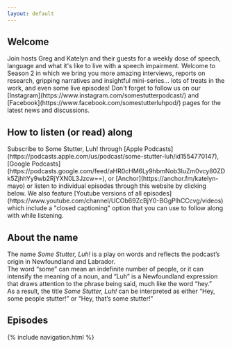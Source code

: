 ```yaml
---
layout: default
---
```

<h2>Welcome</h2>
Join hosts Greg and Katelyn and their guests for a weekly dose of speech, language and what it's like to live with a speech impairment. Welcome to Season 2 in which we bring you more amazing interviews, reports on research, gripping narratives and insightful mini-series... lots of treats in the work, and even some live episodes! Don't forget to follow us on our [Instagram](https://www.instagram.com/somestutterpodcast/) and [Facebook](https://www.facebook.com/somestutterluhpod/) pages for the latest news and discussions.
<h2>How to listen (or read) along</h2>
Subscribe to Some Stutter, Luh! through [Apple Podcasts](https://podcasts.apple.com/us/podcast/some-stutter-luh/id1554770147), [Google Podcasts](https://podcasts.google.com/feed/aHR0cHM6Ly9hbmNob3IuZm0vcy80ZDk5ZjhhYy9wb2RjYXN0L3Jzcw==), or [Anchor](https://anchor.fm/katelyn-mayo) or listen to individual episodes through this website by clicking below. We also feature [Youtube versions of all episodes](https://www.youtube.com/channel/UCOb69ZcBjY0-BGgPlhCCcvg/videos) which include a "closed captioning" option that you can use to follow along with while listening.
<h2>About the name</h2>
The name <em>Some Stutter, Luh!</em> is a play on words and reflects the podcast’s origin in Newfoundland and Labrador.<br>
The word “some” can mean an indefinite number of people, or it can intensify the meaning of a noun, and “Luh” is a Newfoundland expression that draws attention to the phrase being said, much like the word “hey.”<br>
As a result, the title <em>Some Stutter, Luh!</em> can be interpreted as either “Hey, some people stutter!” or “Hey, that’s some stutter!”

<h2>Episodes</h2>

{% include navigation.html %}
